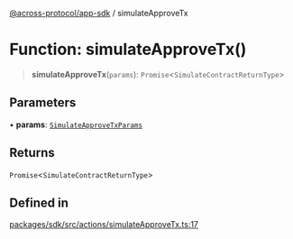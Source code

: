 [@across-protocol/app-sdk](../README.md) / simulateApproveTx

# Function: simulateApproveTx()

> **simulateApproveTx**(`params`): `Promise`\<`SimulateContractReturnType`\>

## Parameters

• **params**: [`SimulateApproveTxParams`](../type-aliases/SimulateApproveTxParams.md)

## Returns

`Promise`\<`SimulateContractReturnType`\>

## Defined in

[packages/sdk/src/actions/simulateApproveTx.ts:17](https://github.com/across-protocol/toolkit/blob/fa61c35c7597804e093096de254dbc326f096003/packages/sdk/src/actions/simulateApproveTx.ts#L17)
